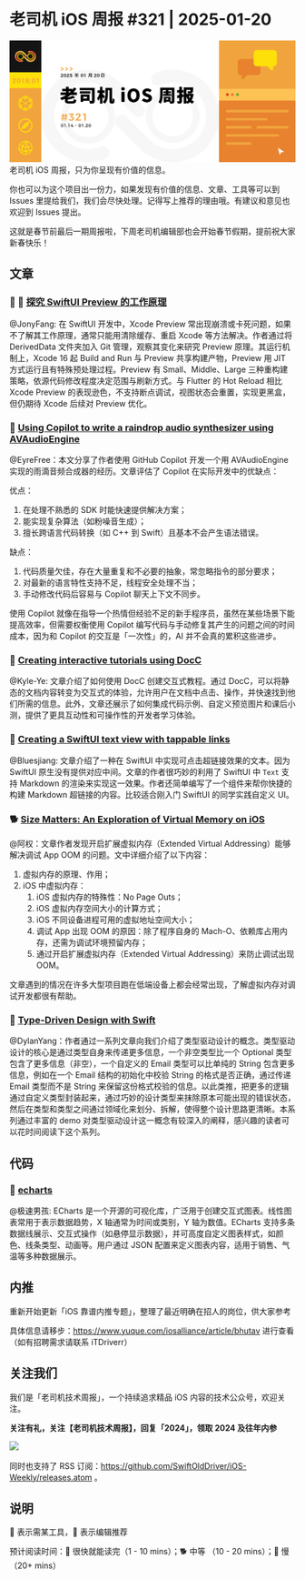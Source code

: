 # 老司机 iOS 周报 #321 | 2025-01-20

![ios-weekly](https://github.com/SwiftOldDriver/iOS-Weekly/blob/master/assets/weekly-header/321.jpg?raw=true)
老司机 iOS 周报，只为你呈现有价值的信息。

你也可以为这个项目出一份力，如果发现有价值的信息、文章、工具等可以到 Issues 里提给我们，我们会尽快处理。记得写上推荐的理由哦。有建议和意见也欢迎到 Issues 提出。

这就是春节前最后一期周报啦，下周老司机编辑部也会开始春节假期，提前祝大家新春快乐！

## 文章

### 🌟 🐎 [探究 SwiftUI Preview 的工作原理](https://onee.me/zh/blog/how-new-xcode-swiftui-preview-works-under-the-hood/)

@JonyFang: 在 SwiftUI 开发中，Xcode Preview 常出现崩溃或卡死问题，如果不了解其工作原理，通常只能用清除缓存、重启 Xcode 等方法解决。作者通过将 DerivedData 文件夹加入 Git 管理，观察其变化来研究 Preview 原理。其运行机制上，Xcode 16 起 Build and Run 与 Preview 共享构建产物，Preview 用 JIT 方式运行且有特殊预处理过程。Preview 有 Small、Middle、Large 三种重构建策略，依源代码修改程度决定范围与刷新方式。与 Flutter 的 Hot Reload 相比 Xcode Preview 的表现逊色，不支持断点调试，视图状态会重置，实现更黑盒，但仍期待 Xcode 后续对 Preview 优化。

### 🐢 [Using Copilot to write a raindrop audio synthesizer using AVAudioEngine](https://www.cocoawithlove.com/blog/copilot-raindrop-generator.html)

@EyreFree：本文分享了作者使用 GitHub Copilot 开发一个用 AVAudioEngine 实现的雨滴音频合成器的经历。文章评估了 Copilot 在实际开发中的优缺点：

优点：
1. 在处理不熟悉的 SDK 时能快速提供解决方案；
2. 能实现复杂算法（如粉噪音生成）；
3. 擅长跨语言代码转换（如 C++ 到 Swift）且基本不会产生语法错误。

缺点：
1. 代码质量欠佳，存在大量重复和不必要的抽象，常忽略指令的部分要求；
2. 对最新的语言特性支持不足，线程安全处理不当；
3. 手动修改代码后容易与 Copilot 聊天上下文不同步。

使用 Copilot 就像在指导一个热情但经验不足的新手程序员，虽然在某些场景下能提高效率，但需要权衡使用 Copilot 编写代码与手动修复其产生的问题之间的时间成本，因为和 Copilot 的交互是「一次性」的，AI 并不会真的累积这些进步。


### 🐎 [Creating interactive tutorials using DocC](https://www.nutrient.io/blog/creating-interactive-tutorials-using-docc/)

@Kyle-Ye: 文章介绍了如何使用 DocC 创建交互式教程。通过 DocC，可以将静态的文档内容转变为交互式的体验，允许用户在文档中点击、操作，并快速找到他们所需的信息。此外，文章还展示了如何集成代码示例、自定义预览图片和课后小测，提供了更具互动性和可操作性的开发者学习体验。

### 🐎 [Creating a SwiftUI text view with tappable links](https://danielsaidi.com/blog/2024/12/18/creating-a-swiftui-text-view-with-tappable-links)

@Bluesjiang: 文章介绍了一种在 SwiftUI 中实现可点击超链接效果的文本。因为 SwiftUI 原生没有提供对应中间。文章的作者很巧妙的利用了 SwiftUI 中 `Text` 支持 Markdown 的渲染来实现这一效果。作者还简单编写了一个组件来帮你快捷的构建 Markdown 超链接的内容。比较适合刚入门 SwiftUI 的同学实践自定义 UI。

### 🐕 [Size Matters: An Exploration of Virtual Memory on iOS](https://alwaysprocessing.blog/2022/02/20/size-matters)

@阿权：文章作者发现开启扩展虚拟内存（Extended Virtual Addressing）能够解决调试 App OOM 的问题。文中详细介绍了以下内容：

1. 虚拟内存的原理、作用；
2. iOS 中虚拟内存：
   1. iOS 虚拟内存的特殊性：No Page Outs；
   2. iOS 虚拟内存空间大小的计算方式；
   3. iOS 不同设备进程可用的虚拟地址空间大小；
   4. 调试 App 出现 OOM 的原因：除了程序自身的 Mach-O、依赖库占用内存，还需为调试环境预留内存；
   5. 通过开启扩展虚拟内存（Extended Virtual Addressing）来防止调试出现 OOM。

文章遇到的情况在许多大型项目跑在低端设备上都会经常出现，了解虚拟内存对调试开发都很有帮助。

### 🐢 [Type-Driven Design with Swift](https://swiftology.io/collections/type-driven-design/)

@DylanYang：作者通过一系列文章向我们介绍了类型驱动设计的概念。类型驱动设计的核心是通过类型自身来传递更多信息，一个非空类型比一个 Optional 类型包含了更多信息（非空），一个自定义的 Email 类型可以比单纯的 String 包含更多信息，例如在一个 Email 结构的初始化中校验 String 的格式是否正确，通过传递 Email 类型而不是 String 来保留这份格式校验的信息。以此类推，把更多的逻辑通过自定义类型封装起来，通过巧妙的设计类型来抹除原本可能出现的错误状态，然后在类型和类型之间通过领域化来划分、拆解，使得整个设计思路更清晰。本系列通过丰富的 demo 对类型驱动设计这一概念有较深入的阐释，感兴趣的读者可以花时间阅读下这个系列。

## 代码

### 🐎 [echarts](https://echarts.apache.org/examples/zh/index.html#chart-type-line)

@极速男孩: ECharts 是一个开源的可视化库，广泛用于创建交互式图表。线性图表常用于表示数据趋势，X 轴通常为时间或类别，Y 轴为数值。ECharts 支持多条数据线展示、交互式操作（如悬停显示数据），并可高度自定义图表样式，如颜色、线条类型、动画等。用户通过 JSON 配置来定义图表内容，适用于销售、气温等多种数据展示。

## 内推

重新开始更新「iOS 靠谱内推专题」，整理了最近明确在招人的岗位，供大家参考

具体信息请移步：https://www.yuque.com/iosalliance/article/bhutav 进行查看（如有招聘需求请联系 iTDriverr）

## 关注我们

我们是「老司机技术周报」，一个持续追求精品 iOS 内容的技术公众号，欢迎关注。

**关注有礼，关注【老司机技术周报】，回复「2024」，领取 2024 及往年内参**

![](https://github.com/SwiftOldDriver/iOS-Weekly/blob/master/assets/qrcode_for_wechat.jpg?raw=true)

同时也支持了 RSS 订阅：https://github.com/SwiftOldDriver/iOS-Weekly/releases.atom 。

## 说明

🚧 表示需某工具，🌟 表示编辑推荐

预计阅读时间：🐎 很快就能读完（1 - 10 mins）；🐕 中等 （10 - 20 mins）；🐢 慢（20+ mins）
